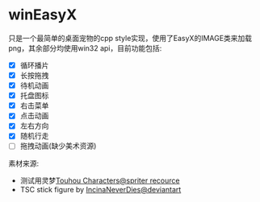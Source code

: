 # winEasyX

只是一个最简单的桌面宠物的cpp style实现，使用了EasyX的IMAGE类来加载png，其余部分均使用win32 api，目前功能包括:

* [x] 循环播片
* [x] 长按拖拽
* [x] 待机动画
* [x] 托盘图标
* [x] 右击菜单
* [x] 点击动画
* [x] 左右方向
* [x] 随机行走
* [ ] 拖拽动画(缺少美术资源)

素材来源:

- 测试用灵梦[Touhou Characters@spriter recource](https://www.spriters-resource.com/pc_computer/touhoupuppetdanceperformancetouhoumon/sheet/100669/)
- TSC stick figure by [IncinaNeverDies@deviantart](https://www.deviantart.com/incinaneverdies/art/The-Second-Coming-Alan-Becker-Sprite-Sheet-1162005369)